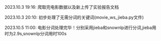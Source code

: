 2023.10.3   19:16:        爬取完电影数据以及新上传了实验报告文档

2023.10.3   20:10:        初步处理了无需分词的关键词(movie_ws_jieba.py文件)

2023.10.5   11:00:        电影分词处理完毕！分别采用jieba和snownlp进行分词,jieba用时为2.9s,snownlp分词用时100s
